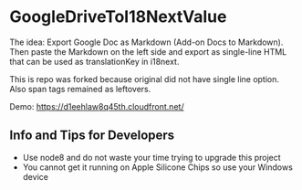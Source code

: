 #  GoogleDriveToI18NextValue

The idea: Export Google Doc as Markdown (Add-on Docs to Markdown). Then paste the Markdown on the left side and export as single-line HTML that can be used as translationKey in i18next.

This is repo was forked because original did not have single line option. Also span tags remained as leftovers.


Demo: https://d1eehlaw8q45th.cloudfront.net/

## Info and Tips for Developers

- Use node8 and do not waste your time trying to upgrade this project
- You cannot get it running on Apple Silicone Chips so use your Windows device